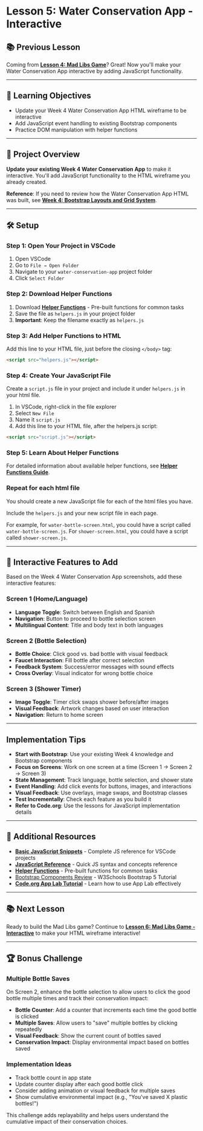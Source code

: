 # Lesson 5: Water Conservation App - Interactive

## 📚 **Previous Lesson**

Coming from **[Lesson 4: Mad Libs Game](./lesson-4-mad-libs-game.md)**? Great! Now you'll make your Water Conservation App interactive by adding JavaScript functionality.

---

## 🎯 **Learning Objectives**

- Update your Week 4 Water Conservation App HTML wireframe to be interactive
- Add JavaScript event handling to existing Bootstrap components
- Practice DOM manipulation with helper functions 

---

## 🚀 **Project Overview**

**Update your existing Week 4 Water Conservation App** to make it interactive. You'll add JavaScript functionality to the HTML wireframe you already created.

**Reference**: If you need to review how the Water Conservation App HTML was built, see **[Week 4: Bootstrap Layouts and Grid System](../week4-css-frameworks/lesson-3-bootstrap-layout/lesson-3-bootstrap-layout.md)**.

---

## 🛠️ **Setup**

### **Step 1: Open Your Project in VSCode**
1. Open VSCode
2. Go to `File → Open Folder`
3. Navigate to your `water-conservation-app` project folder
4. Click `Select Folder`

### **Step 2: Download Helper Functions**
1. Download **[Helper Functions](./helpers.js)** - Pre-built functions for common tasks
2. Save the file as `helpers.js` in your project folder
3. **Important**: Keep the filename exactly as `helpers.js`

### **Step 3: Add Helper Functions to HTML**
Add this line to your HTML file, just before the closing `</body>` tag:
```html
<script src="helpers.js"></script>
```

### **Step 4: Create Your JavaScript File**

Create a `script.js` file in your project and include it under `helpers.js` in your html file.

1. In VSCode, right-click in the file explorer
2. Select `New File`
3. Name it `script.js`
4. Add this line to your HTML file, after the helpers.js script:
```html
<script src="script.js"></script>
```

### **Step 5: Learn About Helper Functions**
For detailed information about available helper functions, see **[Helper Functions Guide](./helpers-how-to.md)**.

### **Repeat for each html file**

You should create a new JavaScript file for each of the html files you have.

Include the `helpers.js` and your new script file in each page.

For example, for `water-bottle-screen.html`, you could have a script called `water-bottle-screen.js`. For `shower-screen.html`, you could have a script called `shower-screen.js`.

---

## 🌊 **Interactive Features to Add**

Based on the Week 4 Water Conservation App screenshots, add these interactive features:

### **Screen 1 (Home/Language)**
- **Language Toggle**: Switch between English and Spanish
- **Navigation**: Button to proceed to bottle selection screen
- **Multilingual Content**: Title and body text in both languages

### **Screen 2 (Bottle Selection)**
- **Bottle Choice**: Click good vs. bad bottle with visual feedback
- **Faucet Interaction**: Fill bottle after correct selection
- **Feedback System**: Success/error messages with sound effects
- **Cross Overlay**: Visual indicator for wrong bottle choice

### **Screen 3 (Shower Timer)**
- **Image Toggle**: Timer click swaps shower before/after images
- **Visual Feedback**: Artwork changes based on user interaction
- **Navigation**: Return to home screen

---

## **Implementation Tips**

- **Start with Bootstrap**: Use your existing Week 4 knowledge and Bootstrap components
- **Focus on Screens**: Work on one screen at a time (Screen 1 → Screen 2 → Screen 3)
- **State Management**: Track language, bottle selection, and shower state
- **Event Handling**: Add click events for buttons, images, and interactions
- **Visual Feedback**: Use overlays, image swaps, and Bootstrap classes
- **Test Incrementally**: Check each feature as you build it
- **Refer to Code.org**: Use the lessons for JavaScript implementation details

---

## 🔗 **Additional Resources**

- **[Basic JavaScript Snippets](../../../resources/skill-guides/basic-js-snippets.md)** - Complete JS reference for VSCode projects
- **[JavaScript Reference](./js-reference.md)** - Quick JS syntax and concepts reference
- **[Helper Functions](./helpers.js)** - Pre-built functions for common tasks
- [Bootstrap Components Review](https://www.w3schools.com/bootstrap5/bootstrap_get_started.php) - W3Schools Bootstrap 5 Tutorial
- **[Code.org App Lab Tutorial](https://www.youtube.com/watch?v=fypSGGZZfzM&list=PLzdnOPI1iJNe1RFTghJhu1Zm7eB9O4UIo&index=2)** - Learn how to use App Lab effectively

---

## 📚 **Next Lesson**

Ready to build the Mad Libs game? Continue to **[Lesson 6: Mad Libs Game - Interactive](./lesson-6-mad-libs-game.md)** to make your HTML wireframe interactive!

---

## 🏆 **Bonus Challenge**

### **Multiple Bottle Saves**
On Screen 2, enhance the bottle selection to allow users to click the good bottle multiple times and track their conservation impact:

- **Bottle Counter**: Add a counter that increments each time the good bottle is clicked
- **Multiple Saves**: Allow users to "save" multiple bottles by clicking repeatedly
- **Visual Feedback**: Show the current count of bottles saved
- **Conservation Impact**: Display environmental impact based on bottles saved

### **Implementation Ideas**
- Track bottle count in app state
- Update counter display after each good bottle click
- Consider adding animation or visual feedback for multiple saves
- Show cumulative environmental impact (e.g., "You've saved X plastic bottles!")

This challenge adds replayability and helps users understand the cumulative impact of their conservation choices.
